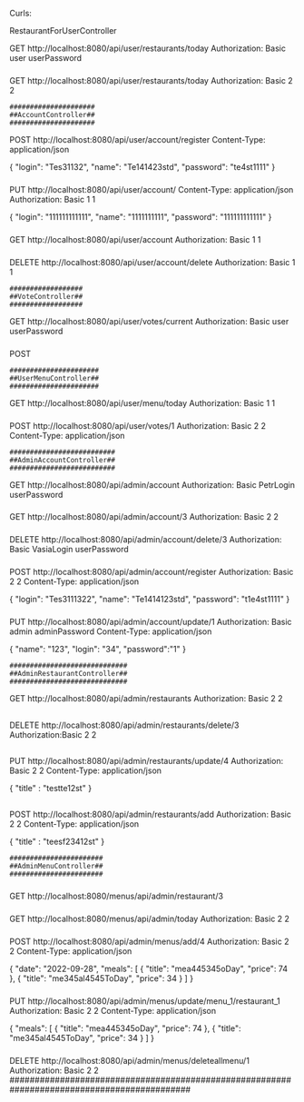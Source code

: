 
Curls:

RestaurantForUserController

GET http://localhost:8080/api/user/restaurants/today
Authorization: Basic user userPassword
###
GET http://localhost:8080/api/user/restaurants/today
Authorization: Basic 2 2

    #####################
    ##AccountController##
    #####################


POST http://localhost:8080/api/user/account/register
Content-Type: application/json

{
"login": "Tes31132",
"name": "Te141423std",
"password": "te4st1111"
}
###
PUT http://localhost:8080/api/user/account/
Content-Type: application/json
Authorization: Basic 1 1

{
"login": "111111111111",
"name": "1111111111",
"password": "111111111111"
}
###
GET http://localhost:8080/api/user/account
Authorization: Basic 1 1
###
###
DELETE http://localhost:8080/api/user/account/delete
Authorization: Basic 1 1


    ##################
    ##VoteController##
    ##################


GET http://localhost:8080/api/user/votes/current
Authorization: Basic user userPassword
###
POST

    ######################
    ##UserMenuController##
    ######################

GET http://localhost:8080/api/user/menu/today
Authorization: Basic 1 1
###
POST http://localhost:8080/api/user/votes/1
Authorization: Basic 2 2
Content-Type: application/json
    
    ##########################
    ##AdminAccountController##
    ##########################
GET http://localhost:8080/api/admin/account
Authorization: Basic PetrLogin userPassword
###
GET http://localhost:8080/api/admin/account/3
Authorization: Basic 2 2
###
DELETE http://localhost:8080/api/admin/account/delete/3
Authorization: Basic VasiaLogin userPassword
###
POST http://localhost:8080/api/admin/account/register
Authorization: Basic 2 2
Content-Type: application/json

{
"login": "Tes3111322",
"name": "Te1414123std",
"password": "t1e4st1111"
}
###
PUT http://localhost:8080/api/admin/account/update/1
Authorization: Basic admin adminPassword
Content-Type: application/json

{
"name": "123",
"login": "34",
"password":"1"
}

    #############################
    ##AdminRestaurantController##
    #############################
GET http://localhost:8080/api/admin/restaurants
Authorization: Basic 2 2
##
DELETE http://localhost:8080/api/admin/restaurants/delete/3
Authorization:Basic 2 2
##
PUT http://localhost:8080/api/admin/restaurants/update/4
Authorization: Basic 2 2
Content-Type: application/json

{
"title" : "testte12st"
}
##
POST http://localhost:8080/api/admin/restaurants/add
Authorization: Basic 2 2
Content-Type: application/json

{
"title" : "teesf23412st"
}

    #######################
    ##AdminMenuController##
    #######################

###
GET http://localhost:8080/menus/api/admin/restaurant/3
###
GET http://localhost:8080/menus/api/admin/today
Authorization: Basic 2 2
###
POST http://localhost:8080/api/admin/menus/add/4
Authorization: Basic 2 2
Content-Type: application/json

{
"date": "2022-09-28",
"meals": [
{
"title": "mea445345oDay",
"price": 74
},
{
"title": "me345al4545ToDay",
"price": 34
}
]
}

###
PUT http://localhost:8080/api/admin/menus/update/menu_1/restaurant_1
Authorization: Basic 2 2
Content-Type: application/json

{
"meals": [
{
"title": "mea445345oDay",
"price": 74
},
{
"title": "me345al4545ToDay",
"price": 34
}
]
}
###
DELETE http://localhost:8080/api/admin/menus/deleteallmenu/1
Authorization: Basic 2 2
############################################################################################